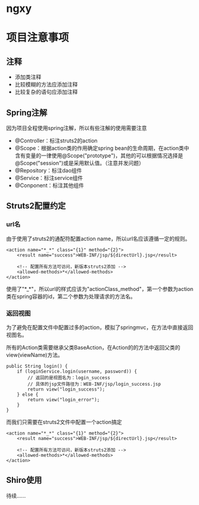 # ngxy

# 项目注意事项

## 注释

- 添加类注释
- 比较模糊的方法应添加注释
- 比较复杂的语句应添加注释

## Spring注解

因为项目全程使用spring注解，所以有些注解的使用需要注意

- @Controller：标注struts2的action
- @Scope：根据action类的作用确定spring bean的生命周期，在action类中含有变量的一律使用@Scope("prototype")，其他的可以根据情况选择是
@Scope("session")或是采用默认值。（注意并发问题）
- @Repository：标注dao组件
- @Service：标注service组件
- @Conponent：标注其他组件

## Struts2配置约定

### url名

由于使用了struts2的通配符配置action name，所以url名应该遵循一定的规则。

```
<action name="*_*" class="{1}" method="{2}">
    <result name="success">WEB-INF/jsp/${directUrl}.jsp</result>

    <!-- 配置所有方法可访问，新版本struts2添加 -->
    <allowed-methods>*</allowed-methods>
</action>
```

使用了"\*_\*"，所以url的样式应该为"actionClass_method"，第一个参数为action类在spring容器的id，第二个参数为处理请求的方法名。

### 返回视图

为了避免在配置文件中配置过多的action，模拟了springmvc，在方法中直接返回视图名。

所有的Action类需要继承父类BaseAction，在Action的的方法中返回父类的view(viewName)方法。

```
public String login() {
    if (loginService.login(username, password)) {
        // 返回的是视图名为：login_success
        // 具体的jsp文件路径为：WEB-INF/jsp/login_success.jsp
        return view("login_success");
    } else {
        return view("login_error");
    }
}
```

而我们只需要在struts2文件中配置一个action搞定

```
<action name="*_*" class="{1}" method="{2}">
    <result name="success">WEB-INF/jsp/${directUrl}.jsp</result>

    <!-- 配置所有方法可访问，新版本struts2添加 -->
    <allowed-methods>*</allowed-methods>
</action>
```

## Shiro使用
待续......